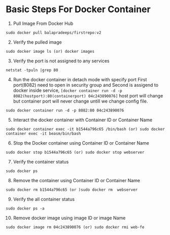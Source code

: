 # Basic Steps For Docker Container

1. Pull Image From Docker Hub
``` 
sudo docker pull balapradeeps/firstrepo:v2 
```

2. Verify the pulled image
``` 
sudo docker image ls (or) docker images
```

3. Verify the port is not assigned to any services
```
netstat -tpuln |grep 80 
```

4. Run the docker container in detach mode with specify port First port(8082) need to open in security group and Second is assigend to docker inside service,
``[docker container run -d -p 8082(hostport):80(containerport) 04c243890076]`` host port will change but container port will never change untill we change config file. 

``` 
sudo docker container run -d -p 8082:80 04c243890076 
```

5. Interact the docker container with Container ID or Container Name
``` 
sudo docker container exec -it b1544a796c65 /bin/bash (or) sudo docker container exec -it beasm/bin/bash
```

6. Stop the Docker container using Container ID or Container Name
```
sudo docker stop b1544a796c65 (or) sudo docker stop webserver
```

7. Verify the container status  
```
sudo docker ps 
```

8. Remove the container using Container ID or Container Name
```
sudo docker rm b1544a796c65 (or )sudo docker rm  webserver
```

9. Verify the all container status 
```
sudo docker ps -a 
```

10. Remove docker image using image ID or image Name
```
sudo docker image rm 04c243890076 (or) sudo docker rmi web-fe
```
